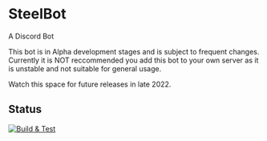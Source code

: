 # SteelBot
A Discord Bot

This bot is in Alpha development stages and is subject to frequent changes.
Currently it is NOT reccommended you add this bot to your own server as it is unstable and not suitable for general usage.

Watch this space for future releases in late 2022.

## Status
[![Build & Test](https://github.com/JackSteel97/SteelBot/actions/workflows/dotnet-test.yml/badge.svg?branch=main)](https://github.com/JackSteel97/SteelBot/actions/workflows/dotnet-test.yml)
